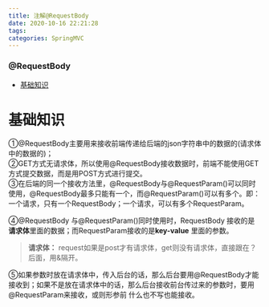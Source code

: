 ```yaml
---
title: 注解@RequestBody
date: 2020-10-16 22:21:28
tags: 
categories: SpringMVC
---
```


<!--more-->

### @RequestBody

- [基础知识](#_1)

# 基础知识

①\@RequestBody主要用来接收前端传递给后端的json字符串中的数据的\(请求体中的数据的\)；  
②GET方式无请求体，所以使用\@RequestBody接收数据时，前端不能使用GET方式提交数据，而是用POST方式进行提交。  
③在后端的同一个接收方法里，\@RequestBody与\@RequestParam\(\)可以同时使用，\@RequestBody最多只能有一个，而\@RequestParam\(\)可以有多个。即：一个请求，只有一个RequestBody；一个请求，可以有多个RequestParam。

④\@RequestBody 与\@RequestParam\(\)同时使用时，RequestBody 接收的是**请求体**里面的数据；而RequestParam接收的是**key-value** 里面的参数。

> **请求体：** request如果是post才有请求体，get则没有请求体，直接跟在？后面，用\&隔开。

⑤如果参数时放在请求体中，传入后台的话，那么后台要用\@RequestBody才能接收到；如果不是放在请求体中的话，那么后台接收前台传过来的参数时，要用\@RequestParam来接收，或则形参前 什么也不写也能接收。